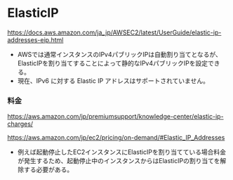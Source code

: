 # ElasticIP

https://docs.aws.amazon.com/ja_jp/AWSEC2/latest/UserGuide/elastic-ip-addresses-eip.html

- AWSでは通常インスタンスのIPv4パブリックIPは自動割り当てとなるが、ElasticIPを割り当てすることによって静的なIPv4パブリックIPを設定できる。
- 現在、IPv6 に対する Elastic IP アドレスはサポートされていません。

### 料金

https://aws.amazon.com/jp/premiumsupport/knowledge-center/elastic-ip-charges/

https://aws.amazon.com/jp/ec2/pricing/on-demand/#Elastic_IP_Addresses

- 例えば起動停止したEC2インスタンスにElasticIPを割り当てている場合料金が発生するため、起動停止中のインスタンスからはElasticIPの割り当てを解除する必要がある。

